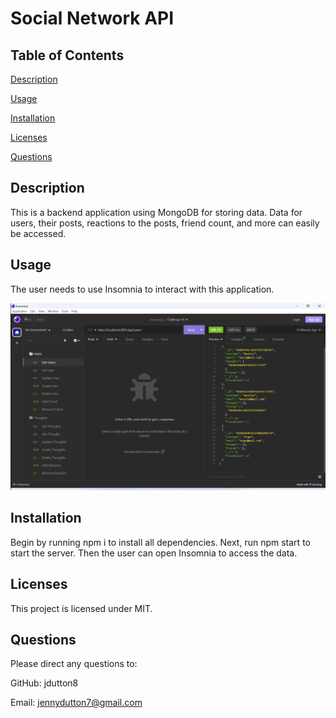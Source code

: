 # Social Network API

## Table of Contents
 [Description](#description)

 [Usage](#usage)

 [Installation](#installation)

 [Licenses](#licenses)

 [Questions](#questions)

## Description
 This is a backend application using MongoDB for storing data. Data for users, their posts, reactions to the posts, friend count, and more can easily be accessed.

## Usage
 The user needs to use Insomnia to interact with this application. 

 ![Screenshot of application](./images/insomnia.png)

## Installation
 Begin by running npm i to install all dependencies. Next, run npm start to start the server. Then the user can open Insomnia to access the data. 
 
## Licenses
 This project is licensed under MIT.

## Questions
 Please direct any questions to:

 GitHub: jdutton8

 Email: jennydutton7@gmail.com